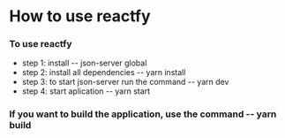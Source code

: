 # How to use reactfy

### To use reactfy
<ul>
  <li>step 1: install -- json-server global</li>
  <li>step 2: install all dependencies -- yarn install</li>
  <li>step 3: to start json-server run the command -- yarn dev </li>
  <li>step 4: start aplication -- yarn start</li>
</ul>

### If you want to build the application, use the command -- yarn build
